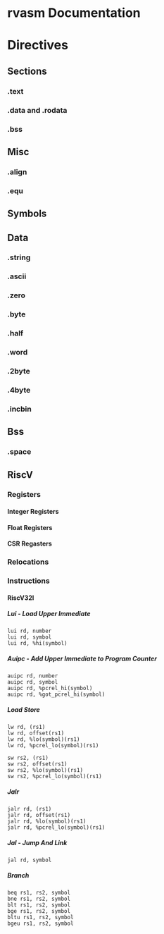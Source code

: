# rvasm Documentation

# Directives

## Sections
### .text
### .data and .rodata
### .bss

## Misc
### .align
### .equ

## Symbols

## Data
### .string
### .ascii
### .zero
### .byte
### .half
### .word
### .2byte
### .4byte
### .incbin

## Bss
### .space


## RiscV
### Registers
#### Integer Registers
#### Float Registers
#### CSR Regasters
### Relocations
### Instructions
#### RiscV32I

##### Lui - Load Upper Immediate
```
lui rd, number
lui rd, symbol
lui rd, %hi(symbol)
```
##### Auipc - Add Upper Immediate to Program Counter
```
auipc rd, number
auipc rd, symbol
auipc rd, %pcrel_hi(symbol)
auipc rd, %got_pcrel_hi(symbol)
```


##### Load Store

```
lw rd, (rs1)
lw rd, offset(rs1)
lw rd, %lo(symbol)(rs1)
lw rd, %pcrel_lo(symbol)(rs1)
```

```
sw rs2, (rs1)
sw rs2, offset(rs1)
sw rs2, %lo(symbol)(rs1)
sw rs2, %pcrel_lo(symbol)(rs1)
```

##### Jalr
```
jalr rd, (rs1)
jalr rd, offset(rs1)
jalr rd, %lo(symbol)(rs1)
jalr rd, %pcrel_lo(symbol)(rs1)
```

##### Jal - Jump And Link
```
jal rd, symbol
```

##### Branch
```
beq rs1, rs2, symbol
bne rs1, rs2, symbol
blt rs1, rs2, symbol
bge rs1, rs2, symbol
bltu rs1, rs2, symbol
bgeu rs1, rs2, symbol
```

